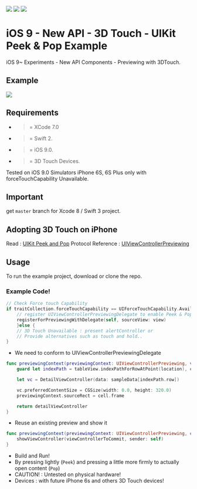 ![](https://img.shields.io/badge/build-pass-brightgreen.svg?style=flat-square)
![](https://img.shields.io/badge/platform-iOS9+-ff69b4.svg?style=flat-square)
![](https://img.shields.io/badge/Require-XCode7-lightgrey.svg?style=flat-square)


# iOS 9 - New API - 3D Touch - UIKit Peek & Pop Example
iOS 9~ Experiments - New API Components - Previewing with 3DTouch.

## Example

![](https://raw.githubusercontent.com/Sweefties/iOS9-NewAPI-3DTouch-PeekAndPop-Example/master/source/iPhone6S_Simulator2x-3DTouch-PeekAndPop.jpg)


## Requirements

- >= XCode 7.0
- >= Swift 2.
- >= iOS 9.0.
- >= 3D Touch Devices.

Tested on iOS 9.0 Simulators iPhone 6S, 6S Plus only with forceTouchCapability Unavailable.

## Important

get `master` branch for Xcode 8 / Swift 3 project.


## Adopting 3D Touch on iPhone

Read : [UIKit Peek and Pop](https://developer.apple.com/library/ios/documentation/UserExperience/Conceptual/Adopting3DTouchOniPhone/3DTouchAPIs.html#//apple_ref/doc/uid/TP40016543-CH4-SW1)
Protocol Reference : [UIViewControllerPreviewing](https://developer.apple.com/library/ios/documentation/UIKit/Reference/UIViewControllerPreviewing_Protocol/index.html#//apple_ref/doc/uid/TP40016568)


## Usage

To run the example project, download or clone the repo.


### Example Code!


```swift
// Check Force touch Capability
if traitCollection.forceTouchCapability == UIForceTouchCapability.Available {
    // register UIViewControllerPreviewingDelegate to enable Peek & Pop
    registerForPreviewingWithDelegate(self, sourceView: view)
    }else {
    // 3D Touch Unavailable : present alertController or
    // Provide alternatives such as touch and hold..
}
```

- We need to conform to UIViewControllerPreviewingDelegate
```swift
func previewingContext(previewingContext: UIViewControllerPreviewing, viewControllerForLocation location: CGPoint) -> UIViewController? {
    guard let indexPath = tableView.indexPathForRowAtPoint(location), cell = tableView.cellForRowAtIndexPath(indexPath) else { return nil }

    let vc = DetailViewController(data: sampleData[indexPath.row])

    vc.preferredContentSize = CGSize(width: 0.0, height: 320.0)
    previewingContext.sourceRect = cell.frame

    return detailViewController
}
```

- Reuse an existing preview and show it
```swift
func previewingContext(previewingContext: UIViewControllerPreviewing, commitViewController viewControllerToCommit: UIViewController) {
    showViewController(viewControllerToCommit, sender: self)
}
```


- Build and Run!
- By pressing lightly (`Peek`) and pressing a little more firmly to actually open content (`Pop`)
- CAUTION! : Untested on physical hardware!
- Devices : with future iPhone 6s and others 3D Touch devices!
